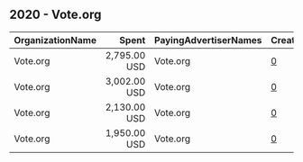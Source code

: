 ## 2020 - Vote.org 
|OrganizationName|Spent|PayingAdvertiserNames|CreativeUrls|Impressions|Genders|AgeBrackets|CountryCodes|BillingAddresses|CandidateBallotInformation|
|:---|---:|:---|:---|---:|:---|:---|:---|:---|:---|
|Vote.org|2,795.00 USD|Vote.org|[0](https://www.snap.com/political-ads/asset/66a713f7dbb6059514053033443e8bce141f2f1ec06fb9e3adc1d3dc79abbdac?mediaType=mp4)|894,042||18-30|united states|US|2020 GA Runoff|
|Vote.org|3,002.00 USD|Vote.org|[0](https://www.snap.com/political-ads/asset/ba68827113c46d2a4d11fbe53b3da72b0e899c3af58ddae5095dc53973136d7e?mediaType=mp4)|1,497,144||17-30|united states|US|2020 GA Runoff|
|Vote.org|2,130.00 USD|Vote.org|[0](https://www.snap.com/political-ads/asset/b9803b358bedd245c3558d5c85f1cc57eaddd6bf4653b58adc62d0260173a875?mediaType=mp4)|683,039||18-30|united states|US|2020 GA Runoff|
|Vote.org|1,950.00 USD|Vote.org|[0](https://www.snap.com/political-ads/asset/97784ccd56b5932fd328f23f1355a7e7b2efd463006db4db128556baba843839?mediaType=jpeg)|975,093||17-30|united states|US|2020 GA Runoff|
